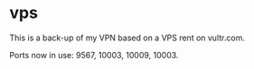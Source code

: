 # vps

This is a back-up of my VPN based on a VPS rent on vultr.com.

Ports now in use: 9567, 10003, 10009, 10003.
